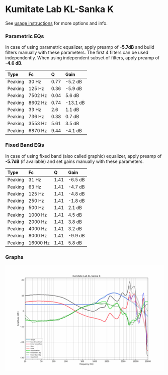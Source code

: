 # Kumitate Lab KL-Sanka K
See [usage instructions](https://github.com/jaakkopasanen/AutoEq#usage) for more options and info.

### Parametric EQs
In case of using parametric equalizer, apply preamp of **-5.7dB** and build filters manually
with these parameters. The first 4 filters can be used independently.
When using independent subset of filters, apply preamp of **-4.6 dB**.

| Type    | Fc      |    Q | Gain     |
|:--------|:--------|:-----|:---------|
| Peaking | 30 Hz   | 0.77 | -5.2 dB  |
| Peaking | 125 Hz  | 0.36 | -5.9 dB  |
| Peaking | 7502 Hz | 0.04 | 5.6 dB   |
| Peaking | 8602 Hz | 0.74 | -13.1 dB |
| Peaking | 33 Hz   | 2.6  | 1.1 dB   |
| Peaking | 736 Hz  | 0.38 | 0.7 dB   |
| Peaking | 3553 Hz | 5.61 | 3.5 dB   |
| Peaking | 6870 Hz | 9.44 | -4.1 dB  |

### Fixed Band EQs
In case of using fixed band (also called graphic) equalizer, apply preamp of **-5.7dB**
(if available) and set gains manually with these parameters.

| Type    | Fc       |    Q | Gain    |
|:--------|:---------|:-----|:--------|
| Peaking | 31 Hz    | 1.41 | -6.5 dB |
| Peaking | 63 Hz    | 1.41 | -4.7 dB |
| Peaking | 125 Hz   | 1.41 | -4.8 dB |
| Peaking | 250 Hz   | 1.41 | -1.8 dB |
| Peaking | 500 Hz   | 1.41 | 2.1 dB  |
| Peaking | 1000 Hz  | 1.41 | 4.5 dB  |
| Peaking | 2000 Hz  | 1.41 | 3.8 dB  |
| Peaking | 4000 Hz  | 1.41 | 3.2 dB  |
| Peaking | 8000 Hz  | 1.41 | -9.9 dB |
| Peaking | 16000 Hz | 1.41 | 5.8 dB  |

### Graphs
![](./Kumitate%20Lab%20KL-Sanka%20K.png)